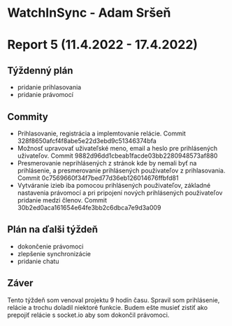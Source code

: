 # WatchInSync - Adam Sršeň
# Report 5 (11.4.2022 - 17.4.2022)
## Týždenný plán

 - pridanie prihlasovania
 - pridanie právomocí

## Commity
 - Prihlasovanie, registrácia a implemtovanie relácie. Commit 328f8650afcf4f8abe5e22d3ebd9c51346374bfa
 - Možnosť upravovať uživateľské meno, email a heslo pre prihlásených uživateľov. Commit 9882d96dd1cbeab1facde03bb2280948573af880
 - Presmerovanie neprihlásených z stránok kde by nemali byť na prihlásenie, a presmerovanie prihlásených použivateľov z prihlasovania. Commit 0c7569660f34f7bed77d36eb126014676ffbfd81
 - Vytváranie izieb iba pomocou prihlásených použivateľov, základné nastavenia právomocí a pri pripojení nových prihlásených použivateľov pridanie medzi členov. Commit 30b2ed0aca161654e64fe3bb2c6dbca7e9d3a009

## Plán na ďalši týždeň
 - dokončenie právomoci
 - zlepšenie synchronizácie
 - pridanie chatu

## Záver
Tento týždeň som venoval projektu 9 hodín času. Spravil som prihlásenie, relácie a trochu doladil niektoré funkcie. Budem ešte musieť zistiť ako prepojiť relácie s socket.io aby som dokončil právomoci.